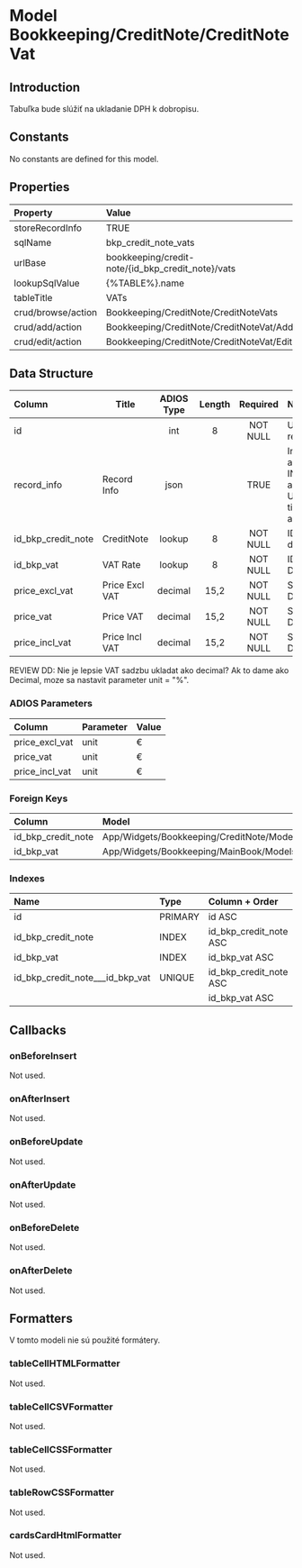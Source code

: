 # Model Bookkeeping/CreditNote/CreditNoteVat

## Introduction

Tabuľka bude slúžiť na ukladanie DPH k dobropisu.

## Constants

No constants are defined for this model.

## Properties

| Property           | Value                                             |
| :----------------- | :------------------------------------------------ |
| storeRecordInfo    | TRUE                                              |
| sqlName            | bkp_credit_note_vats                              |
| urlBase            | bookkeeping/credit-note/{id_bkp_credit_note}/vats |
| lookupSqlValue     | {%TABLE%}.name                                    |
| tableTitle         | VATs                                              |
| crud/browse/action | Bookkeeping/CreditNote/CreditNoteVats             |
| crud/add/action    | Bookkeeping/CreditNote/CreditNoteVat/Add          |
| crud/edit/action   | Bookkeeping/CreditNote/CreditNoteVat/Edit         |

## Data Structure

| Column             | Title          | ADIOS Type | Length | Required | Notes                                      |
| :----------------- | -------------- | :--------: | :----: | :------: | :----------------------------------------- |
| id                 |                |    int     |   8    | NOT NULL | Unique record ID                       |
| record_info        | Record Info    |    json    |        |   TRUE   | Info about INSERT and UPDATE time & author |
| id_bkp_credit_note | CreditNote     |   lookup   |   8    | NOT NULL | ID dobropisu                               |
| id_bkp_vat         | VAT Rate       |   lookup   |   8    | NOT NULL | ID sadzby DPH                              |
| price_excl_vat     | Price Excl VAT |  decimal   |  15,2  | NOT NULL | Suma bez DPH                               |
| price_vat          | Price VAT      |  decimal   |  15,2  | NOT NULL | Suma DPH                                   |
| price_incl_vat     | Price Incl VAT |  decimal   |  15,2  | NOT NULL | Suma s DPH                                 |

REVIEW DD: Nie je lepsie VAT sadzbu ukladat ako decimal? Ak to dame ako Decimal, moze sa nastavit parameter unit = "%".

### ADIOS Parameters

| Column              | Parameter   | Value                                     |
| :------------------ | :---------- | ----------------------------------------- |
| price_excl_vat      | unit        | €                                         |
| price_vat           | unit        | €                                         |
| price_incl_vat      | unit        | €                                         |

### Foreign Keys

| Column             | Model                                                | Relation | OnUpdate | OnDelete |
| :----------------- | :--------------------------------------------------- | :------: | -------- | -------- |
| id_bkp_credit_note | App/Widgets/Bookkeeping/CreditNote/Models/CreditNote |   1:N    | Cascade  | Cascade  |
| id_bkp_vat         | App/Widgets/Bookkeeping/MainBook/Models/Vat          |   1:N    | Cascade  | Restrict |

### Indexes

| Name                            | Type    | Column + Order         |
| :------------------------------ | :------ | :--------------------- |
| id                              | PRIMARY | id ASC                 |
| id_bkp_credit_note              | INDEX   | id_bkp_credit_note ASC |
| id_bkp_vat                      | INDEX   | id_bkp_vat ASC         |
| id_bkp_credit_note___id_bkp_vat | UNIQUE  | id_bkp_credit_note ASC |
|                                 |         | id_bkp_vat ASC         |

## Callbacks

### onBeforeInsert

Not used.

### onAfterInsert

Not used.

### onBeforeUpdate

Not used.

### onAfterUpdate

Not used.

### onBeforeDelete

Not used.

### onAfterDelete

Not used.

## Formatters

V tomto modeli nie sú použité formátery.

### tableCellHTMLFormatter

Not used.

### tableCellCSVFormatter

Not used.

### tableCellCSSFormatter

Not used.

### tableRowCSSFormatter

Not used.

### cardsCardHtmlFormatter

Not used.
